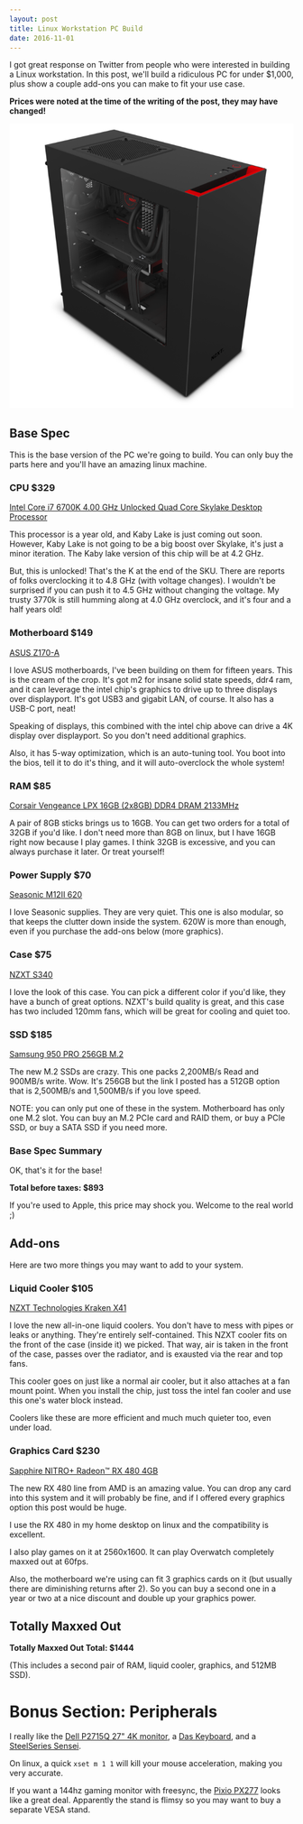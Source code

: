 ```yaml
---
layout: post
title: Linux Workstation PC Build
date: 2016-11-01
---
```


I got great response on Twitter from people who were interested in building a
Linux workstation. In this post, we'll build a ridiculous PC for under $1,000,
plus show a couple add-ons you can make to fit your use case.

**Prices were noted at the time of the writing of the post, they may have changed!**

![NZXT S340](/images/nzxt-s340.png)

## Base Spec

This is the base version of the PC we're going to build. You can only buy the
parts here and you'll have an amazing linux machine.


### CPU $329

[Intel Core i7 6700K 4.00 GHz Unlocked Quad Core Skylake Desktop Processor](http://amzn.to/2e9J8C1)

This processor is a year old, and Kaby Lake is just coming out soon. However,
Kaby Lake is not going to be a big boost over Skylake, it's just a minor
iteration. The Kaby lake version of this chip will be at 4.2 GHz.

But, this is unlocked! That's the K at the end of the SKU. There are reports of
folks overclocking it to 4.8 GHz (with voltage changes). I wouldn't be surprised
if you can push it to 4.5 GHz without changing the voltage. My trusty 3770k is
still humming along at 4.0 GHz overclock, and it's four and a half years old!

### Motherboard $149

[ASUS Z170-A](http://amzn.to/2eXuoaY)

I love ASUS motherboards, I've been building on them for fifteen years. This is
the cream of the crop. It's got m2 for insane solid state speeds, ddr4 ram, and
it can leverage the intel chip's graphics to drive up to three displays over
displayport. It's got USB3 and gigabit LAN, of course. It also has a USB-C port,
neat!

Speaking of displays, this combined with the intel chip above can drive a
4K display over displayport. So you don't need additional graphics.

Also, it has 5-way optimization, which is an auto-tuning tool. You boot into
the bios, tell it to do it's thing, and it will auto-overclock the whole system!

### RAM $85

[Corsair Vengeance LPX 16GB (2x8GB) DDR4 DRAM 2133MHz](http://amzn.to/2eXwQ13)

A pair of 8GB sticks brings us to 16GB. You can get two orders for a total of
32GB if you'd like. I don't need more than 8GB on linux, but I have 16GB right
now because I play games. I think 32GB is excessive, and you can always purchase
it later. Or treat yourself!

### Power Supply $70

[Seasonic M12II 620](http://amzn.to/2e9Mk0t)

I love Seasonic supplies. They are very quiet. This one is also modular, so
that keeps the clutter down inside the system. 620W is more than enough, even
if you purchase the add-ons below (more graphics).

### Case $75

[NZXT S340](http://amzn.to/2fdrn5V)


I love the look of this case. You can pick a different color if you'd like,
they have a bunch of great options. NZXT's build quality is great, and this case
has two included 120mm fans, which will be great for cooling and quiet too.

### SSD $185

[Samsung 950 PRO 256GB M.2](http://amzn.to/2fr4wZf)

The new M.2 SSDs are crazy. This one packs 2,200MB/s Read and 900MB/s write.
Wow. It's 256GB but the link I posted has a 512GB option that is 2,500MB/s and
1,500MB/s if you love speed.

NOTE: you can only put one of these in the system. Motherboard has only one M.2
slot. You can buy an M.2 PCIe card and RAID them, or buy a PCIe SSD, or buy a
SATA SSD if you need more.

### Base Spec Summary

OK, that's it for the base!

**Total before taxes: $893**

If you're used to Apple, this price may shock you. Welcome to the real world ;)

## Add-ons

Here are two more things you may want to add to your system.

### Liquid Cooler $105

[NZXT Technologies Kraken X41](http://amzn.to/2ej3fRE)

I love the new all-in-one liquid coolers. You don't have to mess with pipes or
leaks or anything. They're entirely self-contained. This NZXT cooler fits on
the front of the case (inside it) we picked. That way, air is taken in the front
of the case, passes over the radiator, and is exausted via the rear and top fans.

This cooler goes on just like a normal air cooler, but it also attaches at a fan
mount point. When you install the chip, just toss the intel fan cooler and use
this one's water block instead.

Coolers like these are more efficient and much much quieter too, even under
load.

### Graphics Card $230

[Sapphire NITRO+ Radeon™ RX 480 4GB](http://amzn.to/2ej9W6k)

The new RX 480 line from AMD is an amazing value. You can drop any card into
this system and it will probably be fine, and if I offered every graphics option
this post would be huge.

I use the RX 480 in my home desktop on linux and the compatibility is excellent.

I also play games on it at 2560x1600. It can play Overwatch completely maxxed
out at 60fps.

Also, the motherboard we're using can fit 3 graphics cards on it (but usually
there are diminishing returns after 2). So you can buy a second one in a year
or two at a nice discount and double up your graphics power.

## Totally Maxxed Out

**Totally Maxxed Out Total: $1444**

(This includes a second pair of RAM, liquid cooler, graphics, and 512MB SSD).

# Bonus Section: Peripherals

I really like the [Dell P2715Q 27" 4K monitor](http://amzn.to/2frbLjX), a
[Das Keyboard](http://amzn.to/2e9RnxQ), and a
[SteelSeries Sensei](http://amzn.to/2f9a3QF).

On linux, a quick `xset m 1 1` will kill your mouse acceleration, making you
very accurate.

If you want a 144hz gaming monitor with freesync, the [Pixio PX277](http://amzn.to/2ejgQsd)
looks like a great deal. Apparently the stand is flimsy so you may want to buy
a separate VESA stand.

